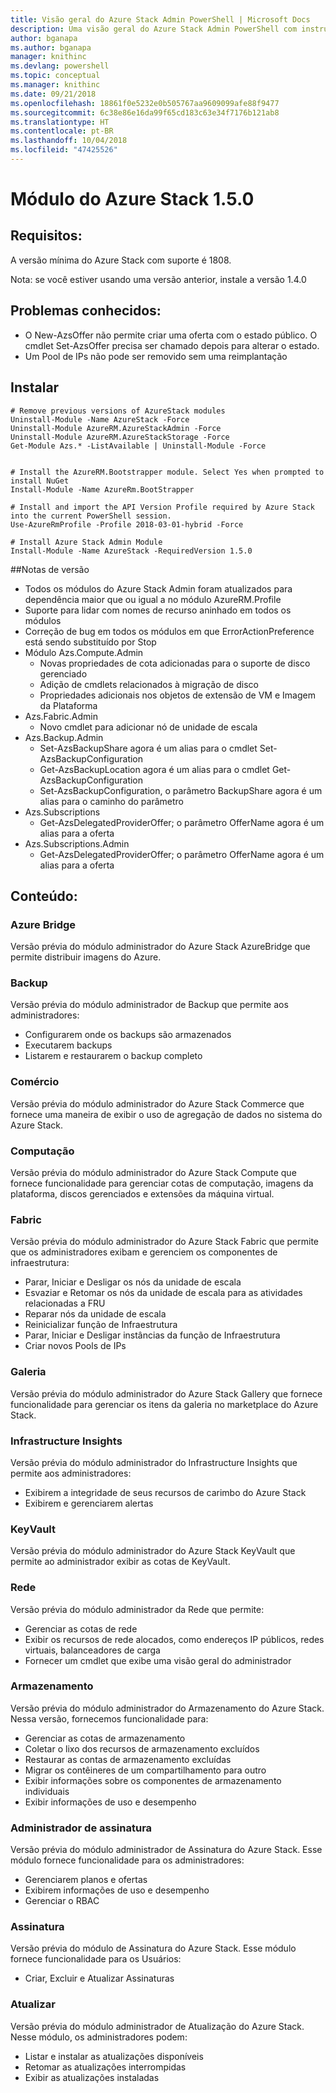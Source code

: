 ```yaml
---
title: Visão geral do Azure Stack Admin PowerShell | Microsoft Docs
description: Uma visão geral do Azure Stack Admin PowerShell com instruções de instalação e configuração.
author: bganapa
ms.author: bganapa
manager: knithinc
ms.devlang: powershell
ms.topic: conceptual
ms.manager: knithinc
ms.date: 09/21/2018
ms.openlocfilehash: 18861f0e5232e0b505767aa9609099afe88f9477
ms.sourcegitcommit: 6c38e86e16da99f65cd183c63e34f7176b121ab8
ms.translationtype: HT
ms.contentlocale: pt-BR
ms.lasthandoff: 10/04/2018
ms.locfileid: "47425526"
---
```

# <a name="azure-stack-module-150"></a>Módulo do Azure Stack 1.5.0

## <a name="requirements"></a>Requisitos:
A versão mínima do Azure Stack com suporte é 1808.

Nota: se você estiver usando uma versão anterior, instale a versão 1.4.0

## <a name="known-issues"></a>Problemas conhecidos:

- O New-AzsOffer não permite criar uma oferta com o estado público. O cmdlet Set-AzsOffer precisa ser chamado depois para alterar o estado.
- Um Pool de IPs não pode ser removido sem uma reimplantação

## <a name="install"></a>Instalar
```
# Remove previous versions of AzureStack modules
Uninstall-Module -Name AzureStack -Force 
Uninstall-Module AzureRM.AzureStackAdmin -Force
Uninstall-Module AzureRM.AzureStackStorage -Force
Get-Module Azs.* -ListAvailable | Uninstall-Module -Force


# Install the AzureRM.Bootstrapper module. Select Yes when prompted to install NuGet
Install-Module -Name AzureRm.BootStrapper

# Install and import the API Version Profile required by Azure Stack into the current PowerShell session.
Use-AzureRmProfile -Profile 2018-03-01-hybrid -Force

# Install Azure Stack Admin Module
Install-Module -Name AzureStack -RequiredVersion 1.5.0
```

##<a name="release-notes"></a>Notas de versão
* Todos os módulos do Azure Stack Admin foram atualizados para dependência maior que ou igual a no módulo AzureRM.Profile
* Suporte para lidar com nomes de recurso aninhado em todos os módulos
* Correção de bug em todos os módulos em que ErrorActionPreference está sendo substituído por Stop
* Módulo Azs.Compute.Admin
    * Novas propriedades de cota adicionadas para o suporte de disco gerenciado
    * Adição de cmdlets relacionados à migração de disco
    * Propriedades adicionais nos objetos de extensão de VM e Imagem da Plataforma
* Azs.Fabric.Admin 
    * Novo cmdlet para adicionar nó de unidade de escala
* Azs.Backup.Admin
    * Set-AzsBackupShare agora é um alias para o cmdlet Set-AzsBackupConfiguration
    * Get-AzsBackupLocation agora é um alias para o cmdlet Get-AzsBackupConfiguration
    * Set-AzsBackupConfiguration, o parâmetro BackupShare agora é um alias para o caminho do parâmetro
* Azs.Subscriptions
    * Get-AzsDelegatedProviderOffer; o parâmetro OfferName agora é um alias para a oferta
* Azs.Subscriptions.Admin
    * Get-AzsDelegatedProviderOffer; o parâmetro OfferName agora é um alias para a oferta

## <a name="content"></a>Conteúdo:
### <a name="azure-bridge"></a>Azure Bridge
Versão prévia do módulo administrador do Azure Stack AzureBridge que permite distribuir imagens do Azure.

### <a name="backup"></a>Backup
Versão prévia do módulo administrador de Backup que permite aos administradores:
- Configurarem onde os backups são armazenados
- Executarem backups
- Listarem e restaurarem o backup completo

### <a name="commerce"></a>Comércio
Versão prévia do módulo administrador do Azure Stack Commerce que fornece uma maneira de exibir o uso de agregação de dados no sistema do Azure Stack.

### <a name="compute"></a>Computação
Versão prévia do módulo administrador do Azure Stack Compute que fornece funcionalidade para gerenciar cotas de computação, imagens da plataforma, discos gerenciados e extensões da máquina virtual.

### <a name="fabric"></a>Fabric
Versão prévia do módulo administrador do Azure Stack Fabric que permite que os administradores exibam e gerenciem os componentes de infraestrutura:
- Parar, Iniciar e Desligar os nós da unidade de escala
- Esvaziar e Retomar os nós da unidade de escala para as atividades relacionadas a FRU
- Reparar nós da unidade de escala
- Reinicializar função de Infraestrutura
- Parar, Iniciar e Desligar instâncias da função de Infraestrutura
- Criar novos Pools de IPs


### <a name="gallery"></a>Galeria
Versão prévia do módulo administrador do Azure Stack Gallery que fornece funcionalidade para gerenciar os itens da galeria no marketplace do Azure Stack.

### <a name="infrastructure-insights"></a>Infrastructure Insights
Versão prévia do módulo administrador do Infrastructure Insights que permite aos administradores:
- Exibirem a integridade de seus recursos de carimbo do Azure Stack
- Exibirem e gerenciarem alertas

### <a name="keyvault"></a>KeyVault
Versão prévia do módulo administrador do Azure Stack KeyVault que permite ao administrador exibir as cotas de KeyVault.

### <a name="network"></a>Rede
Versão prévia do módulo administrador da Rede que permite:
- Gerenciar as cotas de rede
- Exibir os recursos de rede alocados, como endereços IP públicos, redes virtuais, balanceadores de carga
- Fornecer um cmdlet que exibe uma visão geral do administrador

### <a name="storage"></a>Armazenamento
Versão prévia do módulo administrador do Armazenamento do Azure Stack.  Nessa versão, fornecemos funcionalidade para:
- Gerenciar as cotas de armazenamento
- Coletar o lixo dos recursos de armazenamento excluídos
- Restaurar as contas de armazenamento excluídas
- Migrar os contêineres de um compartilhamento para outro
- Exibir informações sobre os componentes de armazenamento individuais
- Exibir informações de uso e desempenho

### <a name="subscription-admin"></a>Administrador de assinatura
Versão prévia do módulo administrador de Assinatura do Azure Stack.  Esse módulo fornece funcionalidade para os administradores:
- Gerenciarem planos e ofertas
- Exibirem informações de uso e desempenho
- Gerenciar o RBAC

### <a name="subscription"></a>Assinatura
Versão prévia do módulo de Assinatura do Azure Stack.  Esse módulo fornece funcionalidade para os Usuários:
- Criar, Excluir e Atualizar Assinaturas

### <a name="update"></a>Atualizar
Versão prévia do módulo administrador de Atualização do Azure Stack.  Nesse módulo, os administradores podem:
- Listar e instalar as atualizações disponíveis
- Retomar as atualizações interrompidas
- Exibir as atualizações instaladas
